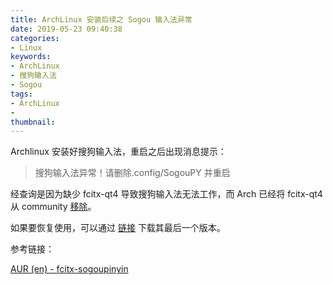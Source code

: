 ```yaml
---
title: ArchLinux 安装后续之 Sogou 输入法异常
date: 2019-05-23 09:40:38
categories:
- Linux
keywords:
- ArchLinux
- 搜狗输入法
- Sogou
tags:
- ArchLinux
-
thumbnail:
---
```


Archlinux 安装好搜狗输入法，重启之后出现消息提示：

>搜狗输入法异常！请删除.config/SogouPY 并重启

经查询是因为缺少 fcitx-qt4 导致搜狗输入法无法工作，而 Arch 已经将 fcitx-qt4 从 community [移除](https://www.archlinux.org/packages/community/x86_64/fcitx-qt4/)。

如果要恢复使用，可以通过 [链接](https://archive.archlinux.org/repos/2019/03/31/community/os/x86_64/fcitx-qt4-4.2.9.6-1-x86_64.pkg.tar.xz) 下载其最后一个版本。

参考链接：

[AUR (en) - fcitx-sogoupinyin](https://aur.archlinux.org/packages/fcitx-sogoupinyin/)
